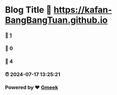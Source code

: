 # Blog Title :link: https://kafan-BangBangTuan.github.io 
### :page_facing_up: [1](https://kafan-BangBangTuan.github.io/tag.html) 
### :speech_balloon: 0 
### :hibiscus: 4 
### :alarm_clock: 2024-07-17 13:25:21 
### Powered by :heart: [Gmeek](https://github.com/Meekdai/Gmeek)
